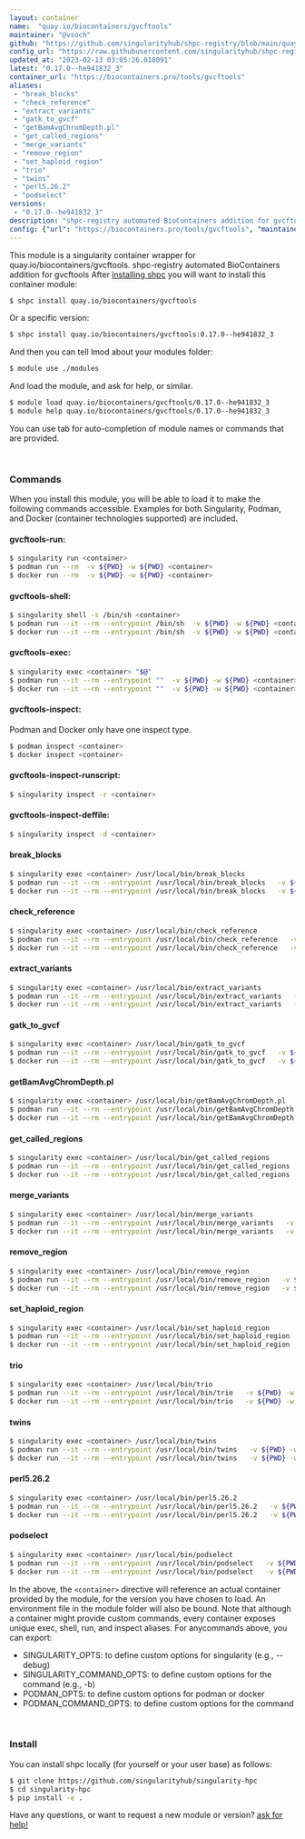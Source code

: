 ```yaml
---
layout: container
name:  "quay.io/biocontainers/gvcftools"
maintainer: "@vsoch"
github: "https://github.com/singularityhub/shpc-registry/blob/main/quay.io/biocontainers/gvcftools/container.yaml"
config_url: "https://raw.githubusercontent.com/singularityhub/shpc-registry/main/quay.io/biocontainers/gvcftools/container.yaml"
updated_at: "2023-02-13 03:05:26.018091"
latest: "0.17.0--he941832_3"
container_url: "https://biocontainers.pro/tools/gvcftools"
aliases:
 - "break_blocks"
 - "check_reference"
 - "extract_variants"
 - "gatk_to_gvcf"
 - "getBamAvgChromDepth.pl"
 - "get_called_regions"
 - "merge_variants"
 - "remove_region"
 - "set_haploid_region"
 - "trio"
 - "twins"
 - "perl5.26.2"
 - "podselect"
versions:
 - "0.17.0--he941832_3"
description: "shpc-registry automated BioContainers addition for gvcftools"
config: {"url": "https://biocontainers.pro/tools/gvcftools", "maintainer": "@vsoch", "description": "shpc-registry automated BioContainers addition for gvcftools", "latest": {"0.17.0--he941832_3": "sha256:e3b1839aa423dd288ac415c948650374e9ac8c4ae40e71090887fb6daf548365"}, "tags": {"0.17.0--he941832_3": "sha256:e3b1839aa423dd288ac415c948650374e9ac8c4ae40e71090887fb6daf548365"}, "docker": "quay.io/biocontainers/gvcftools", "aliases": {"break_blocks": "/usr/local/bin/break_blocks", "check_reference": "/usr/local/bin/check_reference", "extract_variants": "/usr/local/bin/extract_variants", "gatk_to_gvcf": "/usr/local/bin/gatk_to_gvcf", "getBamAvgChromDepth.pl": "/usr/local/bin/getBamAvgChromDepth.pl", "get_called_regions": "/usr/local/bin/get_called_regions", "merge_variants": "/usr/local/bin/merge_variants", "remove_region": "/usr/local/bin/remove_region", "set_haploid_region": "/usr/local/bin/set_haploid_region", "trio": "/usr/local/bin/trio", "twins": "/usr/local/bin/twins", "perl5.26.2": "/usr/local/bin/perl5.26.2", "podselect": "/usr/local/bin/podselect"}}
---
```


This module is a singularity container wrapper for quay.io/biocontainers/gvcftools.
shpc-registry automated BioContainers addition for gvcftools
After [installing shpc](#install) you will want to install this container module:


```bash
$ shpc install quay.io/biocontainers/gvcftools
```

Or a specific version:

```bash
$ shpc install quay.io/biocontainers/gvcftools:0.17.0--he941832_3
```

And then you can tell lmod about your modules folder:

```bash
$ module use ./modules
```

And load the module, and ask for help, or similar.

```bash
$ module load quay.io/biocontainers/gvcftools/0.17.0--he941832_3
$ module help quay.io/biocontainers/gvcftools/0.17.0--he941832_3
```

You can use tab for auto-completion of module names or commands that are provided.

<br>

### Commands

When you install this module, you will be able to load it to make the following commands accessible.
Examples for both Singularity, Podman, and Docker (container technologies supported) are included.

#### gvcftools-run:

```bash
$ singularity run <container>
$ podman run --rm  -v ${PWD} -w ${PWD} <container>
$ docker run --rm  -v ${PWD} -w ${PWD} <container>
```

#### gvcftools-shell:

```bash
$ singularity shell -s /bin/sh <container>
$ podman run --it --rm --entrypoint /bin/sh  -v ${PWD} -w ${PWD} <container>
$ docker run --it --rm --entrypoint /bin/sh  -v ${PWD} -w ${PWD} <container>
```

#### gvcftools-exec:

```bash
$ singularity exec <container> "$@"
$ podman run --it --rm --entrypoint ""  -v ${PWD} -w ${PWD} <container> "$@"
$ docker run --it --rm --entrypoint ""  -v ${PWD} -w ${PWD} <container> "$@"
```

#### gvcftools-inspect:

Podman and Docker only have one inspect type.

```bash
$ podman inspect <container>
$ docker inspect <container>
```

#### gvcftools-inspect-runscript:

```bash
$ singularity inspect -r <container>
```

#### gvcftools-inspect-deffile:

```bash
$ singularity inspect -d <container>
```


#### break_blocks

```bash
$ singularity exec <container> /usr/local/bin/break_blocks
$ podman run --it --rm --entrypoint /usr/local/bin/break_blocks   -v ${PWD} -w ${PWD} <container> -c " $@"
$ docker run --it --rm --entrypoint /usr/local/bin/break_blocks   -v ${PWD} -w ${PWD} <container> -c " $@"
```


#### check_reference

```bash
$ singularity exec <container> /usr/local/bin/check_reference
$ podman run --it --rm --entrypoint /usr/local/bin/check_reference   -v ${PWD} -w ${PWD} <container> -c " $@"
$ docker run --it --rm --entrypoint /usr/local/bin/check_reference   -v ${PWD} -w ${PWD} <container> -c " $@"
```


#### extract_variants

```bash
$ singularity exec <container> /usr/local/bin/extract_variants
$ podman run --it --rm --entrypoint /usr/local/bin/extract_variants   -v ${PWD} -w ${PWD} <container> -c " $@"
$ docker run --it --rm --entrypoint /usr/local/bin/extract_variants   -v ${PWD} -w ${PWD} <container> -c " $@"
```


#### gatk_to_gvcf

```bash
$ singularity exec <container> /usr/local/bin/gatk_to_gvcf
$ podman run --it --rm --entrypoint /usr/local/bin/gatk_to_gvcf   -v ${PWD} -w ${PWD} <container> -c " $@"
$ docker run --it --rm --entrypoint /usr/local/bin/gatk_to_gvcf   -v ${PWD} -w ${PWD} <container> -c " $@"
```


#### getBamAvgChromDepth.pl

```bash
$ singularity exec <container> /usr/local/bin/getBamAvgChromDepth.pl
$ podman run --it --rm --entrypoint /usr/local/bin/getBamAvgChromDepth.pl   -v ${PWD} -w ${PWD} <container> -c " $@"
$ docker run --it --rm --entrypoint /usr/local/bin/getBamAvgChromDepth.pl   -v ${PWD} -w ${PWD} <container> -c " $@"
```


#### get_called_regions

```bash
$ singularity exec <container> /usr/local/bin/get_called_regions
$ podman run --it --rm --entrypoint /usr/local/bin/get_called_regions   -v ${PWD} -w ${PWD} <container> -c " $@"
$ docker run --it --rm --entrypoint /usr/local/bin/get_called_regions   -v ${PWD} -w ${PWD} <container> -c " $@"
```


#### merge_variants

```bash
$ singularity exec <container> /usr/local/bin/merge_variants
$ podman run --it --rm --entrypoint /usr/local/bin/merge_variants   -v ${PWD} -w ${PWD} <container> -c " $@"
$ docker run --it --rm --entrypoint /usr/local/bin/merge_variants   -v ${PWD} -w ${PWD} <container> -c " $@"
```


#### remove_region

```bash
$ singularity exec <container> /usr/local/bin/remove_region
$ podman run --it --rm --entrypoint /usr/local/bin/remove_region   -v ${PWD} -w ${PWD} <container> -c " $@"
$ docker run --it --rm --entrypoint /usr/local/bin/remove_region   -v ${PWD} -w ${PWD} <container> -c " $@"
```


#### set_haploid_region

```bash
$ singularity exec <container> /usr/local/bin/set_haploid_region
$ podman run --it --rm --entrypoint /usr/local/bin/set_haploid_region   -v ${PWD} -w ${PWD} <container> -c " $@"
$ docker run --it --rm --entrypoint /usr/local/bin/set_haploid_region   -v ${PWD} -w ${PWD} <container> -c " $@"
```


#### trio

```bash
$ singularity exec <container> /usr/local/bin/trio
$ podman run --it --rm --entrypoint /usr/local/bin/trio   -v ${PWD} -w ${PWD} <container> -c " $@"
$ docker run --it --rm --entrypoint /usr/local/bin/trio   -v ${PWD} -w ${PWD} <container> -c " $@"
```


#### twins

```bash
$ singularity exec <container> /usr/local/bin/twins
$ podman run --it --rm --entrypoint /usr/local/bin/twins   -v ${PWD} -w ${PWD} <container> -c " $@"
$ docker run --it --rm --entrypoint /usr/local/bin/twins   -v ${PWD} -w ${PWD} <container> -c " $@"
```


#### perl5.26.2

```bash
$ singularity exec <container> /usr/local/bin/perl5.26.2
$ podman run --it --rm --entrypoint /usr/local/bin/perl5.26.2   -v ${PWD} -w ${PWD} <container> -c " $@"
$ docker run --it --rm --entrypoint /usr/local/bin/perl5.26.2   -v ${PWD} -w ${PWD} <container> -c " $@"
```


#### podselect

```bash
$ singularity exec <container> /usr/local/bin/podselect
$ podman run --it --rm --entrypoint /usr/local/bin/podselect   -v ${PWD} -w ${PWD} <container> -c " $@"
$ docker run --it --rm --entrypoint /usr/local/bin/podselect   -v ${PWD} -w ${PWD} <container> -c " $@"
```



In the above, the `<container>` directive will reference an actual container provided
by the module, for the version you have chosen to load. An environment file in the
module folder will also be bound. Note that although a container
might provide custom commands, every container exposes unique exec, shell, run, and
inspect aliases. For anycommands above, you can export:

 - SINGULARITY_OPTS: to define custom options for singularity (e.g., --debug)
 - SINGULARITY_COMMAND_OPTS: to define custom options for the command (e.g., -b)
 - PODMAN_OPTS: to define custom options for podman or docker
 - PODMAN_COMMAND_OPTS: to define custom options for the command

<br>

### Install

You can install shpc locally (for yourself or your user base) as follows:

```bash
$ git clone https://github.com/singularityhub/singularity-hpc
$ cd singularity-hpc
$ pip install -e .
```

Have any questions, or want to request a new module or version? [ask for help!](https://github.com/singularityhub/singularity-hpc/issues)